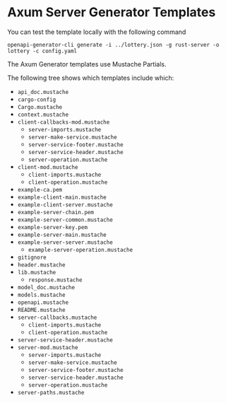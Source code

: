 # Axum Server Generator Templates


You can test the template locally with the following command

```
openapi-generator-cli generate -i ../lottery.json -g rust-server -o lottery -c config.yaml
```

The Axum Generator templates use Mustache Partials.

The following tree shows which templates include which:

- `api_doc.mustache`
- `cargo-config`
- `Cargo.mustache`
- `context.mustache`
- `client-callbacks-mod.mustache`
  - `server-imports.mustache`
  - `server-make-service.mustache`
  - `server-service-footer.mustache`
  - `server-service-header.mustache`
  - `server-operation.mustache`
- `client-mod.mustache`
  - `client-imports.mustache`
  - `client-operation.mustache`
- `example-ca.pem`
- `example-client-main.mustache`
- `example-client-server.mustache`
- `example-server-chain.pem`
- `example-server-common.mustache`
- `example-server-key.pem`
- `example-server-main.mustache`
- `example-server-server.mustache`
  - `example-server-operation.mustache`
- `gitignore`
- `header.mustache`
- `lib.mustache`
  - `response.mustache`
- `model_doc.mustache`
- `models.mustache`
- `openapi.mustache`
- `README.mustache`
- `server-callbacks.mustache`
  - `client-imports.mustache`
  - `client-operation.mustache`
- `server-service-header.mustache`
- `server-mod.mustache`
  - `server-imports.mustache`
  - `server-make-service.mustache`
  - `server-service-footer.mustache`
  - `server-service-header.mustache`
  - `server-operation.mustache`
- `server-paths.mustache`
